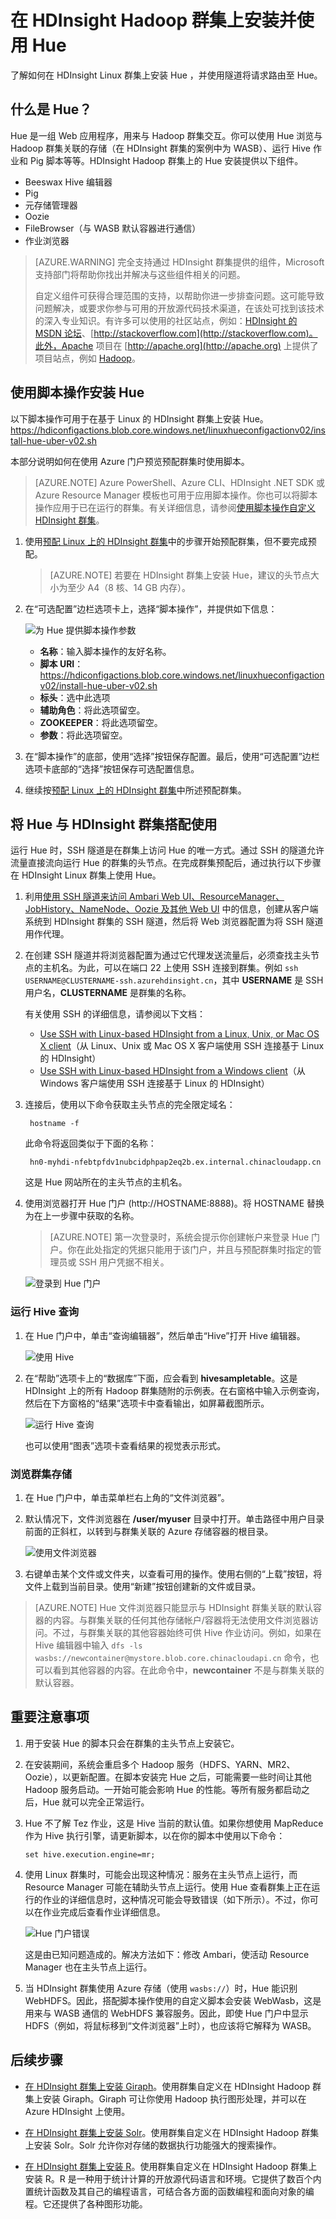 <!-- not suitable for Mooncake -->

<properties
	pageTitle="在 HDInsight Linux 群集上将 Hue 与 Hadoop 搭配使用 | Azure"
	description="了解如何在 HDInsight Linux 上安装 Hue 并将其与 Hadoop 群集搭配使用。"
	services="hdinsight"
	documentationCenter=""
	authors="nitinme"
	manager="jhubbard"
	editor="cgronlun"/>

<tags 
	ms.service="hdinsight" 
	ms.workload="big-data" 
	ms.tgt_pltfrm="na" 
	ms.devlang="na" 
	ms.topic="article" 
	ms.date="09/13/2016" 
	wacn.date="02/06/2017" 
	ms.author="nitinme"/>

# 在 HDInsight Hadoop 群集上安装并使用 Hue

了解如何在 HDInsight Linux 群集上安装 Hue ，并使用隧道将请求路由至 Hue。

## 什么是 Hue？

Hue 是一组 Web 应用程序，用来与 Hadoop 群集交互。你可以使用 Hue 浏览与 Hadoop 群集关联的存储（在 HDInsight 群集的案例中为 WASB）、运行 Hive 作业和 Pig 脚本等等。HDInsight Hadoop 群集上的 Hue 安装提供以下组件。

* Beeswax Hive 编辑器
* Pig
* 元存储管理器
* Oozie
* FileBrowser（与 WASB 默认容器进行通信）
* 作业浏览器

> [AZURE.WARNING] 完全支持通过 HDInsight 群集提供的组件，Microsoft 支持部门将帮助你找出并解决与这些组件相关的问题。
>
> 自定义组件可获得合理范围的支持，以帮助你进一步排查问题。这可能导致问题解决，或要求你参与可用的开放源代码技术渠道，在该处可找到该技术的深入专业知识。有许多可以使用的社区站点，例如：[HDInsight 的 MSDN 论坛](https://social.msdn.microsoft.com/Forums/azure/zh-cn/home?forum=hdinsight)、[http://stackoverflow.com](http://stackoverflow.com)。此外，Apache 项目在 [http://apache.org](http://apache.org) 上提供了项目站点，例如 [Hadoop](http://hadoop.apache.org/)。

## 使用脚本操作安装 Hue

以下脚本操作可用于在基于 Linux 的 HDInsight 群集上安装 Hue。
    https://hdiconfigactions.blob.core.windows.net/linuxhueconfigactionv02/install-hue-uber-v02.sh
    
本部分说明如何在使用 Azure 门户预览预配群集时使用脚本。

> [AZURE.NOTE] Azure PowerShell、Azure CLI、HDInsight .NET SDK 或 Azure Resource Manager 模板也可用于应用脚本操作。你也可以将脚本操作应用于已在运行的群集。有关详细信息，请参阅[使用脚本操作自定义 HDInsight 群集](/documentation/articles/hdinsight-hadoop-customize-cluster-linux/)。

1. 使用[预配 Linux 上的 HDInsight 群集](/documentation/articles/hdinsight-hadoop-provision-linux-clusters/)中的步骤开始预配群集，但不要完成预配。

	> [AZURE.NOTE] 若要在 HDInsight 群集上安装 Hue，建议的头节点大小为至少 A4（8 核、14 GB 内存）。

2. 在“可选配置”边栏选项卡上，选择“脚本操作”，并提供如下信息：

	![为 Hue 提供脚本操作参数](./media/hdinsight-hadoop-hue-linux/hue_script_action.png "为 Hue 提供脚本操作参数")

	* __名称__：输入脚本操作的友好名称。
	* __脚本 URI__：https://hdiconfigactions.blob.core.windows.net/linuxhueconfigactionv02/install-hue-uber-v02.sh
	* __标头__：选中此选项
	* __辅助角色__：将此选项留空。
	* __ZOOKEEPER__：将此选项留空。
	* __参数__：将此选项留空。

3. 在“脚本操作”的底部，使用“选择”按钮保存配置。最后，使用“可选配置”边栏选项卡底部的“选择”按钮保存可选配置信息。

4. 继续按[预配 Linux 上的 HDInsight 群集](/documentation/articles/hdinsight-hadoop-provision-linux-clusters/)中所述预配群集。

## 将 Hue 与 HDInsight 群集搭配使用

运行 Hue 时，SSH 隧道是在群集上访问 Hue 的唯一方式。通过 SSH 的隧道允许流量直接流向运行 Hue 的群集的头节点。在完成群集预配后，通过执行以下步骤在 HDInsight Linux 群集上使用 Hue。

1. 利用[使用 SSH 隧道来访问 Ambari Web UI、ResourceManager、JobHistory、NameNode、Oozie 及其他 Web UI](/documentation/articles/hdinsight-linux-ambari-ssh-tunnel/) 中的信息，创建从客户端系统到 HDInsight 群集的 SSH 隧道，然后将 Web 浏览器配置为将 SSH 隧道用作代理。

2. 在创建 SSH 隧道并将浏览器配置为通过它代理发送流量后，必须查找主头节点的主机名。为此，可以在端口 22 上使用 SSH 连接到群集。例如 `ssh USERNAME@CLUSTERNAME-ssh.azurehdinsight.cn`，其中 __USERNAME__ 是 SSH 用户名，__CLUSTERNAME__ 是群集的名称。

    有关使用 SSH 的详细信息，请参阅以下文档：

    * [Use SSH with Linux-based HDInsight from a Linux, Unix, or Mac OS X client](/documentation/articles/hdinsight-hadoop-linux-use-ssh-unix/)（从 Linux、Unix 或 Mac OS X 客户端使用 SSH 连接基于 Linux 的 HDInsight）
    * [Use SSH with Linux-based HDInsight from a Windows client](/documentation/articles/hdinsight-hadoop-linux-use-ssh-windows/)（从 Windows 客户端使用 SSH 连接基于 Linux 的 HDInsight）

3. 连接后，使用以下命令获取主头节点的完全限定域名：

        hostname -f

    此命令将返回类似于下面的名称：

        hn0-myhdi-nfebtpfdv1nubcidphpap2eq2b.ex.internal.chinacloudapp.cn
    
    这是 Hue 网站所在的主头节点的主机名。

2. 使用浏览器打开 Hue 门户 (http://HOSTNAME:8888)。将 HOSTNAME 替换为在上一步骤中获取的名称。

    > [AZURE.NOTE] 第一次登录时，系统会提示你创建帐户来登录 Hue 门户。你在此处指定的凭据只能用于该门户，并且与预配群集时指定的管理员或 SSH 用户凭据不相关。

	![登录到 Hue 门户](./media/hdinsight-hadoop-hue-linux/HDI.Hue.Portal.Login.png "为 Hue 门户指定凭据")

### 运行 Hive 查询

1. 在 Hue 门户中，单击“查询编辑器”，然后单击“Hive”打开 Hive 编辑器。

	![使用 Hive](./media/hdinsight-hadoop-hue-linux/HDI.Hue.Portal.Hive.png "使用 Hive")

2. 在“帮助”选项卡上的“数据库”下面，应会看到 **hivesampletable**。这是 HDInsight 上的所有 Hadoop 群集随附的示例表。在右窗格中输入示例查询，然后在下方窗格的“结果”选项卡中查看输出，如屏幕截图所示。

	![运行 Hive 查询](./media/hdinsight-hadoop-hue-linux/HDI.Hue.Portal.Hive.Query.png "运行 Hive 查询")

	也可以使用“图表”选项卡查看结果的视觉表示形式。

### 浏览群集存储

1. 在 Hue 门户中，单击菜单栏右上角的“文件浏览器”。

2. 默认情况下，文件浏览器在 **/user/myuser** 目录中打开。单击路径中用户目录前面的正斜杠，以转到与群集关联的 Azure 存储容器的根目录。

	![使用文件浏览器](./media/hdinsight-hadoop-hue-linux/HDI.Hue.Portal.File.Browser.png "使用文件浏览器")

3. 右键单击某个文件或文件夹，以查看可用的操作。使用右侧的“上载”按钮，将文件上载到当前目录。使用“新建”按钮创建新的文件或目录。

> [AZURE.NOTE] Hue 文件浏览器只能显示与 HDInsight 群集关联的默认容器的内容。与群集关联的任何其他存储帐户/容器将无法使用文件浏览器访问。不过，与群集关联的其他容器始终可供 Hive 作业访问。例如，如果在 Hive 编辑器中输入 `dfs -ls wasbs://newcontainer@mystore.blob.core.chinacloudapi.cn` 命令，也可以看到其他容器的内容。在此命令中，**newcontainer** 不是与群集关联的默认容器。

## 重要注意事项

1. 用于安装 Hue 的脚本只会在群集的主头节点上安装它。

2. 在安装期间，系统会重启多个 Hadoop 服务（HDFS、YARN、MR2、Oozie），以更新配置。在脚本安装完 Hue 之后，可能需要一些时间让其他 Hadoop 服务启动。一开始可能会影响 Hue 的性能。等所有服务都启动之后，Hue 就可以完全正常运行。

3.	Hue 不了解 Tez 作业，这是 Hive 当前的默认值。如果你想使用 MapReduce 作为 Hive 执行引擎，请更新脚本，以在你的脚本中使用以下命令：

		set hive.execution.engine=mr;

4.	使用 Linux 群集时，可能会出现这种情况：服务在主头节点上运行，而 Resource Manager 可能在辅助头节点上运行。使用 Hue 查看群集上正在运行的作业的详细信息时，这种情况可能会导致错误（如下所示）。不过，你可以在作业完成后查看作业详细信息。

	![Hue 门户错误](./media/hdinsight-hadoop-hue-linux/HDI.Hue.Portal.Error.png "Hue 门户错误")

	这是由已知问题造成的。解决方法如下：修改 Ambari，使活动 Resource Manager 也在主头节点上运行。

5.	当 HDInsight 群集使用 Azure 存储（使用 `wasbs://`）时，Hue 能识别 WebHDFS。因此，搭配脚本操作使用的自定义脚本会安装 WebWasb，这是用来与 WASB 通信的 WebHDFS 兼容服务。因此，即使 Hue 门户中显示 HDFS（例如，将鼠标移到“文件浏览器”上时），也应该将它解释为 WASB。


## 后续步骤

- [在 HDInsight 群集上安装 Giraph](/documentation/articles/hdinsight-hadoop-giraph-install-linux/)。使用群集自定义在 HDInsight Hadoop 群集上安装 Giraph。Giraph 可让你使用 Hadoop 执行图形处理，并可以在 Azure HDInsight 上使用。

- [在 HDInsight 群集上安装 Solr](/documentation/articles/hdinsight-hadoop-solr-install-linux/)。使用群集自定义在 HDInsight Hadoop 群集上安装 Solr。Solr 允许你对存储的数据执行功能强大的搜索操作。

- [在 HDInsight 群集上安装 R](/documentation/articles/hdinsight-hadoop-r-scripts/)。使用群集自定义在 HDInsight Hadoop 群集上安装 R。R 是一种用于统计计算的开放源代码语言和环境。它提供了数百个内置统计函数及其自己的编程语言，可结合各方面的函数编程和面向对象的编程。它还提供了各种图形功能。

[powershell-install-configure]: /documentation/articles/install-configure-powershell-linux/
[hdinsight-provision]: /documentation/articles/hdinsight-hadoop-provision-linux-clusters/
[hdinsight-cluster-customize]: /documentation/articles/hdinsight-hadoop-customize-cluster-linux/

<!---HONumber=Mooncake_0926_2016-->